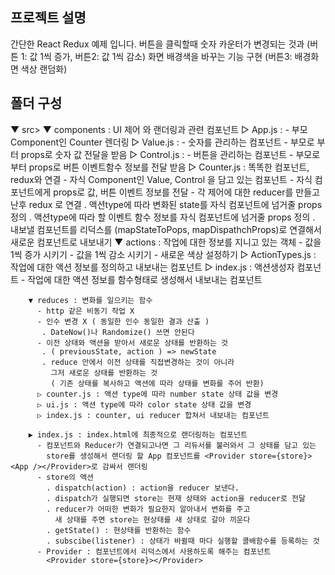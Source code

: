## 프로젝트 설명
간단한 React Redux 예제 입니다.
버튼을 클릭할때 숫자 카운터가 변경되는 것과 
(버튼 1: 값 1씩 증가, 버튼2: 값 1씩 감소)
화면 배경색을 바꾸는 기능 구현
(버튼3: 배경화면 색상 랜덤화)
## 폴더 구성

▼ src>
        ▼ components : UI 제어 와 랜더링과 관련 컴포넌트
          ▷ App.js : 
            - 부모 Component인 Counter 렌더링
          ▷ Value.js : 
            - 숫자를 관리하는 컴포넌트
            - 부모로 부터 props로 숫자 값 전달을 받음
          ▷ Control.js : 
            - 버튼을 관리하는 컴포넌트
            - 부모로 부터 props로 버튼 이벤트함수 정보를 전달 받음
          ▷ Counter.js : 똑똑한 컴포넌트, redux와 연결
            - 자식 Component인 Value, Control 을 담고 있는 컴포넌트
            - 자식 컴포넌트에게 props로 값, 버튼 이벤트 정보를 전달
            - 각 제어에 대한 reducer를 만들고 난후 redux 로 연결
              . 액션type에 따라 변화된 state를 자식 컴포넌트에
                넘거줄 props 정의
              . 액션type에 따라 할 이벤트 함수 정보를 
                자식 컴포넌트에 넘거줄 props 정의
              . 내보낼 컴포넌트를 리덕스를
                (mapStateToPops, mapDispathchProps)로 연결해서 새로운 컴포넌트로 내보내기
        ▼ actions : 작업에 대한 정보를 지니고 있는 객체
          - 값을 1씩 증가 시키기
          - 값을 1씩 감소 시키기
          - 새로운 색상 설정하기
          ▷ ActionTypes.js : 작업에 대한 액션 정보를 정의하고 내보내는 컴포넌트
          ▷ index.js : 액션생성자 컴포넌트
            - 작업에 대한 액션 정보를 함수형태로 생성해서 내보내는 컴포넌트         

        ▼ reduces : 변화를 일으키는 함수
          - http 같은 비동기 작업 X
          - 인수 변경 X ( 동일한 인수 동일한 결과 산출 ) 
           . DateNow()나 Randomize() 쓰면 안된다
          - 이전 상태와 액션을 받아서 새로운 상태를 반환하는 것
           . ( previousState, action ) => newState
           . reduce 안에서 이전 상태를 직접변경하는 것이 아니라
             그저 새로운 상태를 반환하는 것
             ( 기존 상태를 복사하고 액션에 따라 상태를 변화를 주어 반환)
          ▷ counter.js : 액션 type에 따라 number state 상태 값을 변경
          ▷ ui.js : 액션 type에 따라 color state 상태 값을 변경
          ▷ index.js : counter, ui reducer 합쳐서 내보내는 컴포넌트
          
        ▶ index.js : index.html에 최종적으로 랜더링하는 컴포넌트
          - 컴포넌트와 Reducer가 연결되고나면 그 리듀서를 불러와서 그 상태를 담고 있는
            store를 생성해서 랜더링 할 App 컴포넌트를 <Provider store={store}><App /></Provider>로 감싸서 랜더링
          - store의 액션
            . dispatch(action) : action을 reducer 보낸다.
            . dispatch가 실행되면 store는 현재 상태와 action을 reducer로 전달
            . reducer가 어떠한 변화가 필요한지 알아내서 변화를 주고
              새 상태를 주면 store는 현상태를 새 상태로 갈아 끼운다
            . getState() : 현상태를 반환하는 함수
            . subscibe(listener) : 상태가 바뀔때 마다 실행할 콜배함수를 등록하는 것
          - Provider : 컴포넌트에서 리덕스에서 사용하도록 해주는 컴포넌트
            <Provider store={store}></Provider>